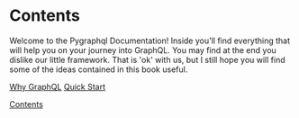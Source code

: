 # Contents

Welcome to the Pygraphql Documentation! Inside you'll find everything that
will help you on your journey into GraphQL. You may find at the end you dislike
our little framework. That is 'ok' with us, but I still hope you will find
some of the ideas contained in this book useful.

[Why GraphQL](chapterone.md)
[Quick Start](chaptertwo.md)



[Contents](table.md)

